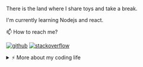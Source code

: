  There is the land where I share toys and take a break.

I'm currently learning Nodejs and react.

📫  How to reach me?


[![github](https://img.shields.io/static/v1?style=flat-square&logo=github&label=&message=@adis-aljic&color=5b5b5b&labelColor=5b5b5b)](https://github.com/adis-aljic)
[![stackoverflow](https://img.shields.io/static/v1?style=flat-square&logo=stackoverflow&label=&message=@adis-aljic&color=5b5b5b&labelColor=5b5b5b)](https://stackoverflow.com/users/19965089/adis-aljic)

<details>
<summary>⚡️ More about my coding life</summary>
<br />

![Top Langs](https://github-readme-stats.vercel.app/api/top-langs/?username=adis-aljic&layout=compact&hide=css,html)

![Adis's github stats](https://github-readme-stats.vercel.app/api?username=adis-aljic&count_private=true&show_icons=true&theme=onedark)

</details>
